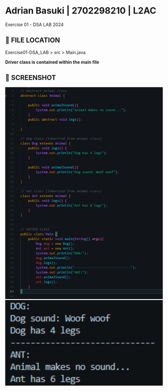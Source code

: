 # Adrian Basuki | 2702298210 | L2AC 
Exercise 01 - DSA LAB 2024

## 📁 FILE LOCATION
Exercise01-DSA_LAB > src > Main.java 

**Driver class is contained within the main file**

## 📸 SCREENSHOT
<img src="./readmeFiles/codeScreenshot.png" width="600">
<img src="./readmeFiles/outputScreenshot.png" width="800">
